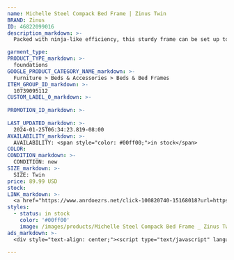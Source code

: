 ```yaml
---
name: Michelle Steel Compack Bed Frame | Zinus Twin
BRAND: Zinus
ID: 46822099016
description_markdown: >-
  Packed with ninja-like efficiency, this sturdy frame can be set up tool-free. It doesn’t get easier than that. Pair this with one of our box springs and you have the perfect mattress foundation to support you through the years.

garment_type:
PRODUCT_TYPE_markdown: >-
  foundations
GOOGLE_PRODUCT_CATEGORY_NAME_markdown: >-
  Furniture > Beds & Accessories > Beds & Bed Frames
ITEM_GROUP_ID_markdown: >-
  10739095112
CUSTOM_LABEL_0_markdown: >-
  
PROMOTION_ID_markdown: >-
  
LAST_UPDATED_markdown: >-
  2024-01-25T06:34:23.819-08:00
AVAILABILITY_markdown: >-
  AVAILABILITY: <span style="color: #00ff00;">in stock</span>
COLOR:
CONDITION_markdown: >-
  CONDITION: new
SIZE_markdown: >-
  SIZE: Twin
price: 89.99 USD
stock: 
LINK_markdown: >-
  <a href="https://www.anrdoezrs.net/click-100820740-15168018?url=https%3A%2F%2Fwww.zinus.com%2Fproducts%2Fmichelle-steel-compack-bed-frame%3Fvariant%3D46822099016" target="_blank" style="display: inline-block; padding: 10px 20px; font-size: 16px; text-align: center; text-decoration: none; cursor: pointer; border: 1px solid #3498db; color: #3498db; background-color: #fff; border-radius: 5px; transition: background-color 0.3s;">Go to Product</a>
styles:
  - status: in stock
    color: '#00ff00'
    image: /images/products/Michelle Steel Compack Bed Frame _ Zinus Twin/10739095112_1_Michelle_Metal_Compack_Bed_frame.jpg
ads_markdown: >-
  <div style="text-align: center;"><script type="text/javascript" language="javascript" src="https://www.tkqlhce.com/placeholder-52290839?target=_top&mouseover=N"></script></div>

---
```

